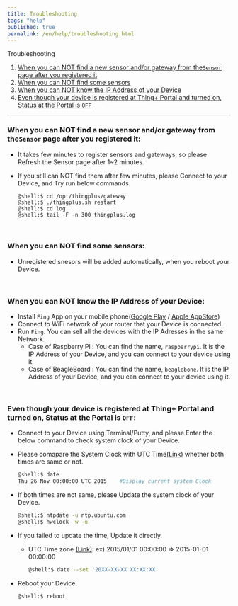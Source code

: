 ```yaml
---
title: Troubleshooting
tags: "help"
published: true
permalink: /en/help/troubleshooting.html
---
```

<div id='id-trouble1'></div>
Troubleshooting

1. [When you can NOT find a new sensor and/or gateway from the`Sensor` page after you registered it](#id-trouble1)
2. [When you can NOT find some sensors](#id-trouble2)
3. [When you can NOT know the IP Address of your Device](#id-trouble3)
4. [Even though your device is registered at Thing+ Portal and turned on, Status at the Portal is `OFF`](#id-trouble4)

---

### When you can NOT find a new sensor and/or gateway from the`Sensor` page after you registered it:

 - It takes few minutes to register sensors and gateways, so please Refresh the Sensor page after 1~2 minutes.
 - If you still can NOT find them after few minutes, please Connect to your Device, and Try run below commands.

    ```
    @shell:$ cd /opt/thingplus/gateway
    @shell:$ ./thingplus.sh restart
    @shell:$ cd log
    @shell:$ tail -F -n 300 thingplus.log
    ```

<div id='id-trouble2'></div>
<br/>

### When you can NOT find some sensors:

  - Unregistered snesors will be added automatically, when you reboot your Device.

<div id='id-trouble3'></div>
<br/>

### When you can NOT know the IP Address of your Device:

  - Install `Fing` App on your mobile phone([Google Play](https://play.google.com/store/apps/details?id=com.overlook.android.fing) / [Apple AppStore](https://itunes.apple.com/kr/app/fing-network-scanner/id430921107?mt=8))
  - Connect to WiFi network of your router that your Device is connected.
  - Run `Fing`. You can sell all the devices with the IP Adresses in the same Network.
    - Case of Raspberry Pi : You can find the name, `raspberrypi`. It is the IP Address of your Device, and you can connect to your device using it.
    - Case of BeagleBoard : You can find the name, `beaglebone`. It is the IP Address of your Device, and you can connect to your device using it.

<div id='id-trouble4'></div>
<br/>

### Even though your device is registered at Thing+ Portal and turned on, Status at the Portal is `OFF`:

- Connect to your Device using Terminal/Putty, and please Enter the below command to check system clock of your Device.

- Please comapare the System Clock with UTC Time[(Link)](http://www.worldtimeserver.com/current_time_in_UTC.aspx) whether both times are same or not.

  ```bash
  @shell:$ date
  Thu 26 Nov 00:00:00 UTC 2015    #Display current system Clock
  ```

- If both times are not same, please Update the system clock of your Device.

  ```bash
  @shell:$ ntpdate -u ntp.ubuntu.com
  @shell:$ hwclock -w -u
  ```

- If you failed to update the time, Update it directly.

  - UTC Time zone [(Link)](http://www.worldtimeserver.com/current_time_in_UTC.aspx): ex) 2015/01/01 00:00:00 => 2015-01-01 00:00:00

    ```bash
    @shell:$ date --set '20XX-XX-XX XX:XX:XX'
    ```

- Reboot your Device.

  ```bash
  @shell:$ reboot
  ```
